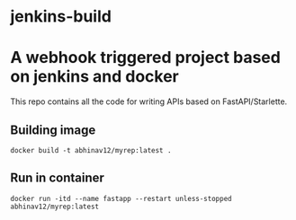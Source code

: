 # jenkins-build
# A webhook triggered project based on jenkins and docker

This repo contains all the code for writing APIs based on FastAPI/Starlette.

## Building image
```shell script
docker build -t abhinav12/myrep:latest .
```

## Run in container
```shell script
docker run -itd --name fastapp --restart unless-stopped abhinav12/myrep:latest
```
